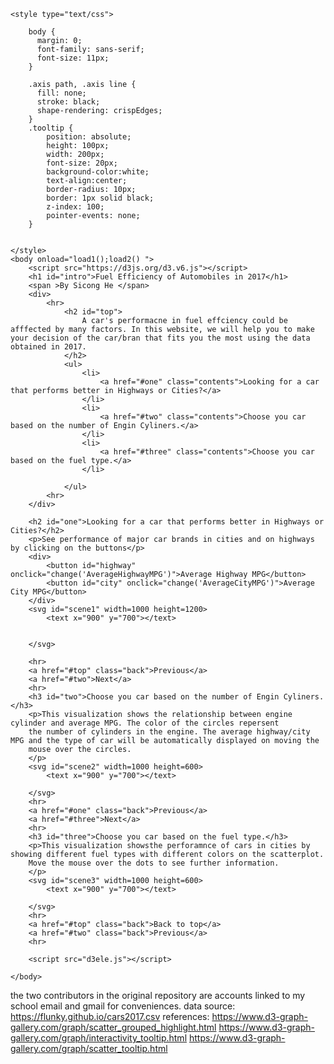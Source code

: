 
<html>
    <script src="https://d3js.org/d3.v6.js"></script>

    <style type="text/css">

        body {
          margin: 0;
          font-family: sans-serif;
          font-size: 11px;
        }
  
        .axis path, .axis line {
          fill: none;
          stroke: black;
          shape-rendering: crispEdges; 
        }
        .tooltip {
            position: absolute;
            height: 100px;
            width: 200px;
            font-size: 20px;
            background-color:white;
            text-align:center;
            border-radius: 10px;
            border: 1px solid black;
            z-index: 100;
            pointer-events: none;
        }
       
  
    </style>
    <body onload="load1();load2() ">
        <script src="https://d3js.org/d3.v6.js"></script>
        <h1 id="intro">Fuel Efficiency of Automobiles in 2017</h1>
        <span >By Sicong He </span>
        <div>
            <hr>
                <h2 id="top">
                    A car's performacne in fuel effciency could be afffected by many factors. In this website, we will help you to make your decision of the car/bran that fits you the most using the data obtained in 2017.
                </h2>
                <ul>
                    <li>
                        <a href="#one" class="contents">Looking for a car that performs better in Highways or Cities?</a>
                    </li>
                    <li>
                        <a href="#two" class="contents">Choose you car based on the number of Engin Cyliners.</a>
                    </li>
                    <li>
                        <a href="#three" class="contents">Choose you car based on the fuel type.</a>
                    </li>
                    
                </ul>
            <hr>
        </div>

        <h2 id="one">Looking for a car that performs better in Highways or Cities?</h2>
        <p>See performance of major car brands in cities and on highways by clicking on the buttons</p>
        <div>
            <button id="highway" onclick="change('AverageHighwayMPG')">Average Highway MPG</button>
            <button id="city" onclick="change('AverageCityMPG')">Average City MPG</button>
        </div>
        <svg id="scene1" width=1000 height=1200>
            <text x="900" y="700"></text>

            
        </svg>

        <hr>
        <a href="#top" class="back">Previous</a>
        <a href="#two">Next</a>
        <hr>
        <h3 id="two">Choose you car based on the number of Engin Cyliners.</h3>
        <p>This visualization shows the relationship between engine cylinder and average MPG. The color of the circles repersent 
        the number of cylinders in the engine. The average highway/city MPG and the type of car will be automatically displayed on moving the
        mouse over the circles.
        </p>
        <svg id="scene2" width=1000 height=600>
            <text x="900" y="700"></text>

        </svg>
        <hr>
        <a href="#one" class="back">Previous</a>
        <a href="#three">Next</a>
        <hr>
        <h3 id="three">Choose you car based on the fuel type.</h3>
        <p>This visualization showsthe perforamnce of cars in cities by showing different fuel types with different colors on the scatterplot.
        Move the mouse over the dots to see further information.
        </p>
        <svg id="scene3" width=1000 height=600>
            <text x="900" y="700"></text>

        </svg>
        <hr>
        <a href="#top" class="back">Back to top</a>
        <a href="#two" class="back">Previous</a>
        <hr>
        
        <script src="d3ele.js"></script>

    </body>
</html>

the two contributors in the original repository are accounts linked to my school email and gmail for conveniences.
data source: https://flunky.github.io/cars2017.csv
references:
https://www.d3-graph-gallery.com/graph/scatter_grouped_highlight.html
https://www.d3-graph-gallery.com/graph/interactivity_tooltip.html
https://www.d3-graph-gallery.com/graph/scatter_tooltip.html
